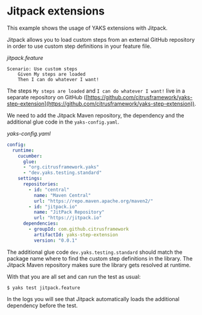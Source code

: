 # Jitpack extensions

This example shows the usage of YAKS extensions with Jitpack. 

Jitpack allows you to load custom steps from an external GitHub repository in order to use
custom step definitions in your feature file.

_jitpack.feature_
```gherkin
Scenario: Use custom steps
    Given My steps are loaded
    Then I can do whatever I want!
```

The steps `My steps are loaded` and `I can do whatever I want!` live in a separate repository on 
GitHub ([https://github.com/citrusframework/yaks-step-extension](https://github.com/citrusframework/yaks-step-extension)).

We need to add the Jitpack Maven repository, the dependency and the additional glue code in the `yaks-config.yaml`.

_yaks-config.yaml_
```yaml
config:
  runtime:
    cucumber:
      glue:
      - "org.citrusframework.yaks"
      - "dev.yaks.testing.standard"
    settings:
      repositories:
        - id: "central"
          name: "Maven Central"
          url: "https://repo.maven.apache.org/maven2/"
        - id: "jitpack.io"
          name: "JitPack Repository"
          url: "https://jitpack.io"
      dependencies:
        - groupId: com.github.citrusframework
          artifactId: yaks-step-extension
          version: "0.0.1"
```     

The additional glue code `dev.yaks.testing.standard` should match the package name where to find the custom step definitions in the library. The Jitpack
Maven repository makes sure the library gets resolved at runtime.

With that you are all set and can run the test as usual:

```shell script
$ yaks test jitpack.feature
```

In the logs you will see that Jitpack automatically loads the additional dependency before the test.
